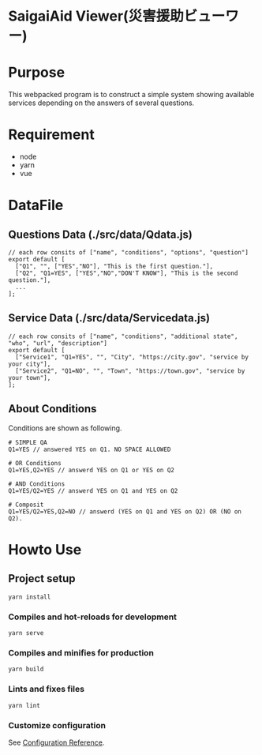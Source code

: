 # SaigaiAid Viewer(災害援助ビューワー)

# Purpose
This webpacked program is to construct a simple system showing available services depending on the answers of several questions.

# Requirement
* node
* yarn
* vue

# DataFile
## Questions Data (./src/data/Qdata.js)
```
// each row consits of ["name", "conditions", "options", "question"]
export default [
  ["Q1", "", ["YES","NO"], "This is the first question."],
  ["Q2", "Q1=YES", ["YES","NO","DON'T KNOW"], "This is the second question."],
  ...
];
```
## Service Data (./src/data/Servicedata.js)
```
// each row consits of ["name", "conditions", "additional state", "who", "url", "description"]
export default [
  ["Service1", "Q1=YES", "", "City", "https://city.gov", "service by your city"],
  ["Service2", "Q1=NO", "", "Town", "https://town.gov", "service by your town"],
];
```

## About Conditions
Conditions are shown as following.
```
# SIMPLE QA
Q1=YES // answered YES on Q1. NO SPACE ALLOWED

# OR Conditions
Q1=YES,Q2=YES // answerd YES on Q1 or YES on Q2

# AND Conditions
Q1=YES/Q2=YES // answerd YES on Q1 and YES on Q2

# Composit
Q1=YES/Q2=YES,Q2=NO // answerd (YES on Q1 and YES on Q2) OR (NO on Q2). 
```

# Howto Use

## Project setup
```
yarn install
```

### Compiles and hot-reloads for development
```
yarn serve
```

### Compiles and minifies for production
```
yarn build
```

### Lints and fixes files
```
yarn lint
```

### Customize configuration
See [Configuration Reference](https://cli.vuejs.org/config/).
